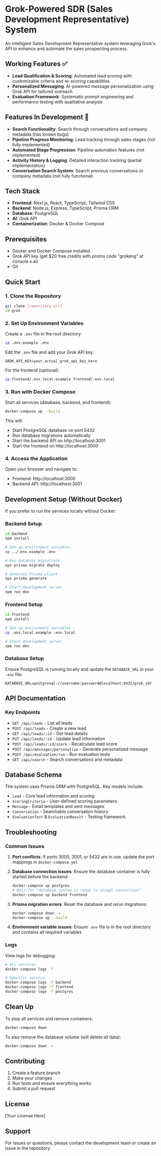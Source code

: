 # Grok-Powered SDR (Sales Development Representative) System

An intelligent Sales Development Representative system leveraging Grok's API to enhance and automate the sales prospecting process.

## Working Features ✅

- **Lead Qualification & Scoring**: Automated lead scoring with customizable criteria and re-scoring capabilities
- **Personalized Messaging**: AI-powered message personalization using Grok API for tailored outreach
- **Evaluation Framework**: Systematic prompt engineering and performance testing with qualitative analysis

## Features In Development 🚧

- **Search Functionality**: Search through conversations and company metadata (has known bugs)
- **Pipeline Progress Monitoring**: Lead tracking through sales stages (not fully implemented)
- **Automated Stage Progression**: Pipeline automation features (not implemented)
- **Activity History & Logging**: Detailed interaction tracking (partial implementation)
- **Conversation Search System**: Search previous conversations or company metadata (not fully functional)

## Tech Stack

- **Frontend**: Next.js, React, TypeScript, Tailwind CSS
- **Backend**: Node.js, Express, TypeScript, Prisma ORM
- **Database**: PostgreSQL
- **AI**: Grok API
- **Containerization**: Docker & Docker Compose

## Prerequisites

- Docker and Docker Compose installed
- Grok API key (get $20 free credits with promo code "grokeng" at console.x.ai)
- Git

## Quick Start

### 1. Clone the Repository

```bash
git clone [repository-url]
cd grok
```

### 2. Set Up Environment Variables

Create a `.env` file in the root directory:

```bash
cp .env.example .env
```

Edit the `.env` file and add your Grok API key:

```env
GROK_API_KEY=your_actual_grok_api_key_here
```

For the frontend (optional):

```bash
cp frontend/.env.local.example frontend/.env.local
```

### 3. Run with Docker Compose

Start all services (database, backend, and frontend):

```bash
docker-compose up --build
```

This will:
- Start PostgreSQL database on port 5432
- Run database migrations automatically
- Start the backend API on http://localhost:3001
- Start the frontend on http://localhost:3000

### 4. Access the Application

Open your browser and navigate to:
- Frontend: http://localhost:3000
- Backend API: http://localhost:3001

## Development Setup (Without Docker)

If you prefer to run the services locally without Docker:

### Backend Setup

```bash
cd backend
npm install

# Set up environment variables
cp ../.env.example .env

# Run database migrations
npx prisma migrate deploy

# Generate Prisma client
npx prisma generate

# Start development server
npm run dev
```

### Frontend Setup

```bash
cd frontend
npm install

# Set up environment variables
cp .env.local.example .env.local

# Start development server
npm run dev
```

### Database Setup

Ensure PostgreSQL is running locally and update the `DATABASE_URL` in your `.env` file:

```env
DATABASE_URL=postgresql://username:password@localhost:5432/grok_sdr
```

## API Documentation

### Key Endpoints

- `GET /api/leads` - List all leads
- `POST /api/leads` - Create a new lead
- `GET /api/leads/:id` - Get lead details
- `PUT /api/leads/:id` - Update lead information
- `POST /api/leads/:id/score` - Recalculate lead score
- `POST /api/messages/personalize` - Generate personalized message
- `POST /api/evaluation/run` - Run evaluation tests
- `GET /api/search` - Search conversations and metadata

## Database Schema

The system uses Prisma ORM with PostgreSQL. Key models include:
- `Lead` - Core lead information and scoring
- `ScoringCriteria` - User-defined scoring parameters
- `Message` - Email templates and sent messages
- `Conversation` - Searchable conversation history
- `EvaluationTest` & `EvaluationResult` - Testing framework

## Troubleshooting

### Common Issues

1. **Port conflicts**: If ports 3000, 3001, or 5432 are in use, update the port mappings in `docker-compose.yml`

2. **Database connection issues**: Ensure the database container is fully started before the backend:
   ```bash
   docker-compose up postgres
   # Wait for "database system is ready to accept connections"
   docker-compose up backend frontend
   ```

3. **Prisma migration errors**: Reset the database and rerun migrations:
   ```bash
   docker-compose down -v
   docker-compose up --build
   ```

4. **Environment variable issues**: Ensure `.env` file is in the root directory and contains all required variables

### Logs

View logs for debugging:

```bash
# All services
docker-compose logs -f

# Specific service
docker-compose logs -f backend
docker-compose logs -f frontend
docker-compose logs -f postgres
```

## Clean Up

To stop all services and remove containers:

```bash
docker-compose down
```

To also remove the database volume (will delete all data):

```bash
docker-compose down -v
```

## Contributing

1. Create a feature branch
2. Make your changes
3. Run tests and ensure everything works
4. Submit a pull request

## License

[Your License Here]

## Support

For issues or questions, please contact the development team or create an issue in the repository.